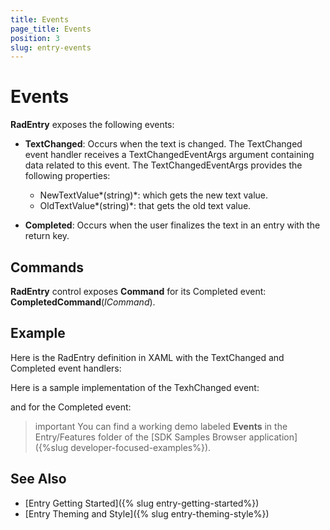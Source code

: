 ```yaml
---
title: Events
page_title: Events
position: 3
slug: entry-events
---
```


# Events

**RadEntry** exposes the following events:

* **TextChanged**: Occurs when the text is changed. The TextChanged event handler receives a TextChangedEventArgs argument containing data related to this event. The TextChangedEventArgs provides the following properties:
	* NewTextValue*(string)*: which gets the new text value.
	* OldTextValue*(string)*: that gets the old text value.

* **Completed**: Occurs when the user finalizes the text in an entry with the return key.

## Commands

**RadEntry** control exposes **Command** for its Completed event: **CompletedCommand**(*ICommand*).

## Example

Here is the RadEntry definition in XAML with the TextChanged and Completed event handlers:

<snippet id='entry-events-xaml'/>

Here is a sample implementation of the TexhChanged event:

<snippet id='entry-textchanged-event'/>

and for the Completed event:

<snippet id='entry-completed-event'/>

>important You can find a working demo labeled **Events** in the Entry/Features folder of the [SDK Samples Browser application]({%slug developer-focused-examples%}).

## See Also

- [Entry Getting Started]({% slug entry-getting-started%})
- [Entry Theming and Style]({% slug entry-theming-style%})
